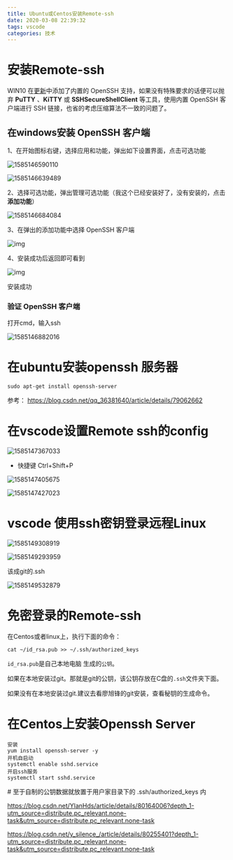```yaml
---
title: Ubuntu或Centos安装Remote-ssh
date: 2020-03-08 22:39:32
tags: vscode
categories: 技术
---
```

# 安装Remote-ssh

WIN10 在[更新](https://support.microsoft.com/zh-cn/help/4028685/windows-10-get-the-update)中添加了内置的 OpenSSH 支持，如果没有特殊要求的话便可以抛弃 **PuTTY** 、**KiTTY** 或 **SSHSecureShellClient** 等工具，使用内置 OpenSSH 客户端进行 SSH 链接，也省的考虑压缩算法不一致的问题了。

## 在windows安装 OpenSSH 客户端

1、在开始图标右键，选择应用和功能，弹出如下设置界面，点击可选功能

![1585146590110](安装Remote-ssh/1585146590110.png)

![1585146639489](安装Remote-ssh/1585146639489.png)

2、选择可选功能，弹出管理可选功能（我这个已经安装好了，没有安装的，点击  **添加功能**）

![1585146684084](安装Remote-ssh/1585146684084.png)



3、在弹出的添加功能中选择 OpenSSH 客户端

![img](https:////upload-images.jianshu.io/upload_images/8942745-59134fb6bcf4d8c4.png?imageMogr2/auto-orient/strip|imageView2/2/w/875/format/webp)

4、安装成功后返回即可看到



![img](https:////upload-images.jianshu.io/upload_images/8942745-3ca9fff8375f0949.png?imageMogr2/auto-orient/strip|imageView2/2/w/875/format/webp)

安装成功

### 验证 OpenSSH 客户端

打开cmd，输入ssh

![1585146882016](安装Remote-ssh/1585146882016.png)

# 在ubuntu安装openssh 服务器 

```shell
sudo apt-get install openssh-server
```

参考： https://blog.csdn.net/qq_36381640/article/details/79062662 

# 在vscode设置Remote ssh的config

![1585147367033](安装Remote-ssh/1585147367033.png)

* 快捷键 Ctrl+Shift+P

![1585147405675](安装Remote-ssh/1585147405675.png)

![1585147427023](安装Remote-ssh/1585147427023.png)

# vscode 使用ssh密钥登录远程Linux 



![1585149308919](安装Remote-ssh/1585149308919.png)



![1585149293959](安装Remote-ssh/1585149293959.png)

该成git的.ssh

![1585149532879](安装Remote-ssh/1585149532879.png)

# 免密登录的Remote-ssh

在Centos或者linux上，执行下面的命令：

```shell
cat ~/id_rsa.pub >> ~/.ssh/authorized_keys
```

`id_rsa.pub`是自己本地电脑 生成的`公钥`。

如果在本地安装过git。那就是git的公钥，该公钥存放在C盘的`.ssh`文件夹下面。

如果没有在本地安装过git.建议去看廖旭锋的git安装，查看秘钥的生成命令。

# 在Centos上安装Openssh Server

```
安装
yum install openssh-server -y
开机自启动
systemctl enable sshd.service
开启ssh服务
systemctl start sshd.service

```

 \# 至于自制的公钥数据就放置于用户家目录下的 .ssh/authorized_keys 内 

 https://blog.csdn.net/YlanHds/article/details/80164006?depth_1-utm_source=distribute.pc_relevant.none-task&utm_source=distribute.pc_relevant.none-task 

 https://blog.csdn.net/y_silence_/article/details/80255401?depth_1-utm_source=distribute.pc_relevant.none-task&utm_source=distribute.pc_relevant.none-task 